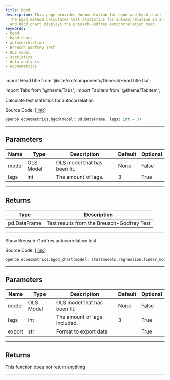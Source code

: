 ```yaml
---
title: bgod
description: This page provides documentation for bgod and bgod_chart methods of OpenBB.
  The bgod method calculates test statistics for autocorrelation in an OLS model,
  and bgod_chart displays the Breusch-Godfrey autocorrelation test.
keywords:
- bgod
- bgod_chart
- autocorrelation
- Breusch-Godfrey Test
- OLS model
- statistics
- data analysis
- econometrics
---
```


import HeadTitle from '@site/src/components/General/HeadTitle.tsx';

<HeadTitle title="econometrics.bgod - Reference | OpenBB SDK Docs" />

import Tabs from '@theme/Tabs';
import TabItem from '@theme/TabItem';

<Tabs>
<TabItem value="model" label="Model" default>

Calculate test statistics for autocorrelation

Source Code: [[link](https://github.com/OpenBB-finance/OpenBB/tree/main/openbb_terminal/econometrics/regression_model.py#L525)]

```python
openbb.econometrics.bgod(model: pd.DataFrame, lags: int = 3)
```

---

## Parameters

| Name | Type | Description | Default | Optional |
| ---- | ---- | ----------- | ------- | -------- |
| model | OLS Model | OLS model that has been fit. | None | False |
| lags | int | The amount of lags. | 3 | True |


---

## Returns

| Type | Description |
| ---- | ----------- |
| pd.DataFrame | Test results from the Breusch-Godfrey Test |
---

</TabItem>
<TabItem value="view" label="Chart">

Show Breusch-Godfrey autocorrelation test

Source Code: [[link](https://github.com/OpenBB-finance/OpenBB/tree/main/openbb_terminal/econometrics/regression_view.py#L141)]

```python
openbb.econometrics.bgod_chart(model: statsmodels.regression.linear_model.RegressionResultsWrapper, lags: int = 3, export: str = "")
```

---

## Parameters

| Name | Type | Description | Default | Optional |
| ---- | ---- | ----------- | ------- | -------- |
| model | OLS Model | OLS model that has been fit. | None | False |
| lags | int | The amount of lags included. | 3 | True |
| export | str | Format to export data |  | True |


---

## Returns

This function does not return anything

---

</TabItem>
</Tabs>
